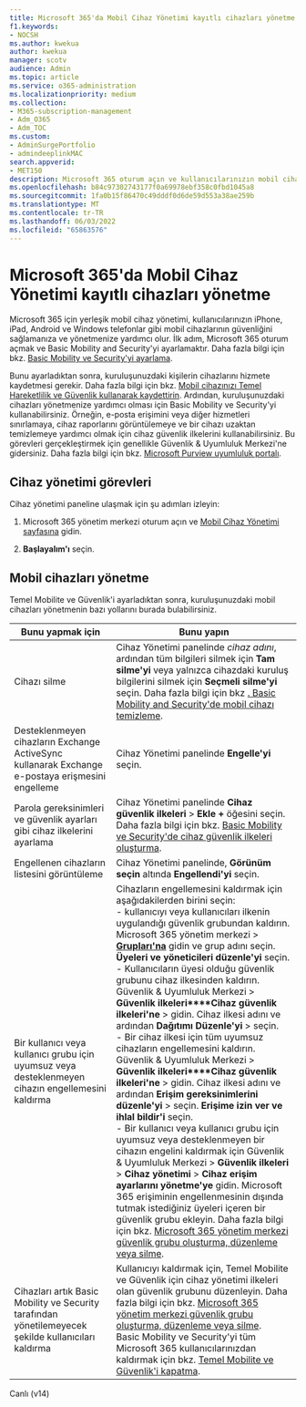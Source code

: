 ```yaml
---
title: Microsoft 365'da Mobil Cihaz Yönetimi kayıtlı cihazları yönetme
f1.keywords:
- NOCSH
ms.author: kwekua
author: kwekua
manager: scotv
audience: Admin
ms.topic: article
ms.service: o365-administration
ms.localizationpriority: medium
ms.collection:
- M365-subscription-management
- Adm_O365
- Adm_TOC
ms.custom:
- AdminSurgePortfolio
- admindeeplinkMAC
search.appverid:
- MET150
description: Microsoft 365 oturum açın ve kullanıcılarınızın mobil cihazlarının güvenliğini sağlamak ve yönetmek için yerleşik mobil cihaz yönetimini kullanmak için Basic Mobility ve Security'yi ayarlayın.
ms.openlocfilehash: b84c97302743177f0a69978ebf358c0fbd1045a8
ms.sourcegitcommit: 1fa0b15f86470c49dddf0d6de59d553a38ae259b
ms.translationtype: MT
ms.contentlocale: tr-TR
ms.lasthandoff: 06/03/2022
ms.locfileid: "65863576"
---
```

# <a name="manage-devices-enrolled-in-mobile-device-management-in-microsoft-365"></a>Microsoft 365'da Mobil Cihaz Yönetimi kayıtlı cihazları yönetme

Microsoft 365 için yerleşik mobil cihaz yönetimi, kullanıcılarınızın iPhone, iPad, Android ve Windows telefonlar gibi mobil cihazlarının güvenliğini sağlamanıza ve yönetmenize yardımcı olur. İlk adım, Microsoft 365 oturum açmak ve Basic Mobility and Security'yi ayarlamaktır. Daha fazla bilgi için bkz. [Basic Mobility ve Security'yi ayarlama](set-up.md).

Bunu ayarladıktan sonra, kuruluşunuzdaki kişilerin cihazlarını hizmete kaydetmesi gerekir. Daha fazla bilgi için bkz. [Mobil cihazınızı Temel Hareketlilik ve Güvenlik kullanarak kaydettirin](enroll-your-mobile-device.md). Ardından, kuruluşunuzdaki cihazları yönetmenize yardımcı olması için Basic Mobility ve Security'yi kullanabilirsiniz. Örneğin, e-posta erişimini veya diğer hizmetleri sınırlamaya, cihaz raporlarını görüntülemeye ve bir cihazı uzaktan temizlemeye yardımcı olmak için cihaz güvenlik ilkelerini kullanabilirsiniz. Bu görevleri gerçekleştirmek için genellikle Güvenlik & Uyumluluk Merkezi'ne gidersiniz. Daha fazla bilgi için bkz. [Microsoft Purview uyumluluk portalı](../../compliance/microsoft-365-compliance-center.md).

## <a name="device-management-tasks"></a>Cihaz yönetimi görevleri

Cihaz yönetimi paneline ulaşmak için şu adımları izleyin:

1. Microsoft 365 yönetim merkezi oturum açın ve [Mobil Cihaz Yönetimi sayfasına](https://portal.office.com/adminportal/home?#/MifoDevices) gidin.

1. **Başlayalım'ı** seçin.

## <a name="manage-mobile-devices"></a>Mobil cihazları yönetme

Temel Mobilite ve Güvenlik'i ayarladıktan sonra, kuruluşunuzdaki mobil cihazları yönetmenin bazı yollarını burada bulabilirsiniz.

|Bunu yapmak için|Bunu yapın|
|---|---|
|Cihazı silme|Cihaz Yönetimi panelinde *cihaz adını*, ardından tüm bilgileri silmek için **Tam silme'yi** veya yalnızca cihazdaki kuruluş bilgilerini silmek için **Seçmeli silme'yi** seçin. Daha fazla bilgi için bkz [. Basic Mobility and Security'de mobil cihazı temizleme](wipe-mobile-device.md).|
|Desteklenmeyen cihazların Exchange ActiveSync kullanarak Exchange e-postaya erişmesini engelleme|Cihaz Yönetimi panelinde **Engelle'yi** seçin.|
|Parola gereksinimleri ve güvenlik ayarları gibi cihaz ilkelerini ayarlama|Cihaz Yönetimi panelinde **Cihaz güvenlik ilkeleri** > **Ekle +** öğesini seçin. Daha fazla bilgi için bkz. [Basic Mobility ve Security'de cihaz güvenlik ilkeleri oluşturma](create-device-security-policies.md).|
|Engellenen cihazların listesini görüntüleme|Cihaz Yönetimi panelinde, **Görünüm seçin** altında **Engellendi'yi** seçin.|
|Bir kullanıcı veya kullanıcı grubu için uyumsuz veya desteklenmeyen cihazın engellemesini kaldırma|Cihazların engellemesini kaldırmak için aşağıdakilerden birini seçin:<br/>- kullanıcıyı veya kullanıcıları ilkenin uygulandığı güvenlik grubundan kaldırın. Microsoft 365 yönetim merkezi > <a href="https://go.microsoft.com/fwlink/p/?linkid=2052855" target="_blank">**Grupları'na**</a> gidin ve grup adını seçin. **Üyeleri ve yöneticileri düzenle'yi** seçin.<br/>- Kullanıcıların üyesi olduğu güvenlik grubunu cihaz ilkesinden kaldırın. Güvenlik & Uyumluluk Merkezi > **Güvenlik ilkeleri****Cihaz güvenlik ilkeleri'ne** >  gidin. Cihaz ilkesi adını ve ardından **Dağıtımı** **Düzenle'yi** >  seçin.<br/>- Bir cihaz ilkesi için tüm uyumsuz cihazların engellemesini kaldırın. Güvenlik & Uyumluluk Merkezi > **Güvenlik ilkeleri****Cihaz güvenlik ilkeleri'ne** >  gidin. Cihaz ilkesi adını ve ardından **Erişim gereksinimlerini** **düzenle'yi** >  seçin. **Erişime izin ver ve ihlal bildir'i** seçin.<br/>- Bir kullanıcı veya kullanıcı grubu için uyumsuz veya desteklenmeyen bir cihazın engelini kaldırmak için Güvenlik & Uyumluluk Merkezi > **Güvenlik ilkeleri** > **Cihaz yönetimi** > **Cihaz erişim ayarlarını yönetme'ye** gidin. Microsoft 365 erişiminin engellenmesinin dışında tutmak istediğiniz üyeleri içeren bir güvenlik grubu ekleyin. Daha fazla bilgi için bkz. [Microsoft 365 yönetim merkezi güvenlik grubu oluşturma, düzenleme veya silme](../../admin/email/create-edit-or-delete-a-security-group.md).|
|Cihazları artık Basic Mobility ve Security tarafından yönetilemeyecek şekilde kullanıcıları kaldırma|Kullanıcıyı kaldırmak için, Temel Mobilite ve Güvenlik için cihaz yönetimi ilkeleri olan güvenlik grubunu düzenleyin. Daha fazla bilgi için bkz. [Microsoft 365 yönetim merkezi güvenlik grubu oluşturma, düzenleme veya silme](../../admin/email/create-edit-or-delete-a-security-group.md).<br/>Basic Mobility ve Security'yi tüm Microsoft 365 kullanıcılarınızdan kaldırmak için bkz. [Temel Mobilite ve Güvenlik'i kapatma](turn-off.md).|

Canlı (v14)
